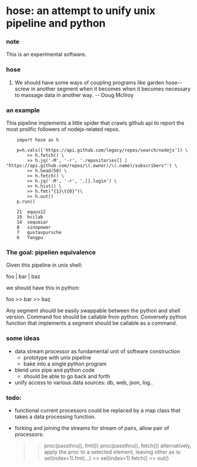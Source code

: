 hose: an attempt to unify unix pipeline and python
==================================================

### note
This is an experimental software.

### hose

  1. We should have some ways of coupling programs like
     garden hose--screw in another segment when it becomes when
     it becomes necessary to massage data in another way.
  -- Doug McIlroy

### an example
This pipeline implements a little spider that crawls github api to 
report the most prolific followers of nodejs-related repos.

        import hose as h

        p=h.vals(['https://api.github.com/legacy/repos/search/nodejs']) \
            >> h.fetch() \
            >> h.jq('-M', '-r', '.repositories[] | "https://api.github.com/repos/\(.owner)/\(.name)/subscribers"') \
            >> h.head(50) \
            >> h.fetch() \
            >> h.jq('-M', '-r', '.[].login') \
            >> h.hist() \
            >> h.fmt("{1}\t{0}")\
            >> h.out()
        p.run()

        21	equus12
        19	hcilab
        14	sequoiar
        8	sinopower
        7	gustavpursche
        6	Yangpu

### The goal: pipelien equivalence

Given this pipeline in unix shell:

   foo  | bar  | baz 

we should have this in python:

   foo >> bar >> baz 

Any segment should be easily swappable between the python and shell version.
Command foo should be callable from python. Conversely python function that 
implements a segment should be callable as a command.

### some ideas
* data stream processor as fundamental unit of software construction
  * prototype with unix pipeline
  * bake into a single python program
* blend unix pipe and python code
  * should be able to go back and forth
* unify access to various data sources: db, web, json, log..

### todo:
* functional
  current processors could be replaced by a map class 
  that takes a data processing function.

* forking and joining the streams
  for stream of pairs, allow pair of processors: 
  >> proc(passthru(), fmt())
  >> proc(passthru(), fetch())
  alternatively, apply the proc to a selected element, leaving other as is:
  >> sel(index=1).fmt(...) >> sel(index=1).fetch() >> out()
